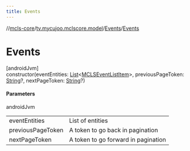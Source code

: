 ```yaml
---
title: Events
---
```

//[mcls-core](../../../index.html)/[tv.mycujoo.mclscore.model](../index.html)/[Events](index.html)/[Events](-events.html)



# Events



[androidJvm]\
constructor(eventEntities: [List](https://kotlinlang.org/api/latest/jvm/stdlib/kotlin.collections/-list/index.html)&lt;[MCLSEventListItem](../-m-c-l-s-event-list-item/index.html)&gt;, previousPageToken: [String](https://kotlinlang.org/api/latest/jvm/stdlib/kotlin/-string/index.html)?, nextPageToken: [String](https://kotlinlang.org/api/latest/jvm/stdlib/kotlin/-string/index.html)?)



#### Parameters


androidJvm

| | |
|---|---|
| eventEntities | List of entities |
| previousPageToken | A token to go back in pagination |
| nextPageToken | A token to go forward in pagination |




